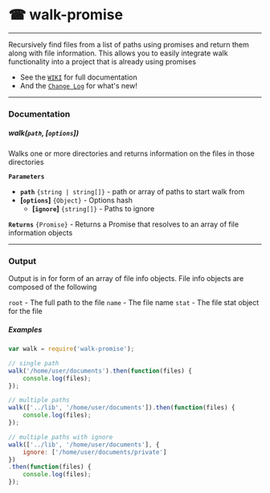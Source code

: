 # ☎ walk-promise
---

Recursively find files from a list of paths using promises and return them along with file information. This allows you to easily integrate walk functionality into a project that is already using promises

* See the [`WIKI`](https://github.com/bhoriuchi/walk-promise/wiki) for full documentation
* And the [`Change Log`](https://github.com/bhoriuchi/walk-promise/wiki/Change-Log) for what's new!

---

### Documentation

##### walk(`path`, [`options`])
Walks one or more directories and returns information on the files in those directories

**`Parameters`**
* **`path`** `{string | string[]}` - path or array of paths to start walk from
* **[`options`]** `{Object}` - Options hash
  * **[`ignore`]** `{string[]}` - Paths to ignore

**`Returns`** `{Promise}` - Returns a Promise that resolves to an array of file information objects

---

### Output

Output is in for form of an array of file info objects. File info objects are composed of the following

`root` - The full path to the file
`name` - The file name
`stat` - The file stat object for the file


##### Examples
```js
var walk = require('walk-promise');

// single path
walk('/home/user/documents').then(function(files) {
	console.log(files);
});

// multiple paths
walk(['../lib', '/home/user/documents']).then(function(files) {
	console.log(files);
});

// multiple paths with ignore
walk(['../lib', '/home/user/documents'], {
    ignore: ['/home/user/documents/private']
})
.then(function(files) {
	console.log(files);
});

```